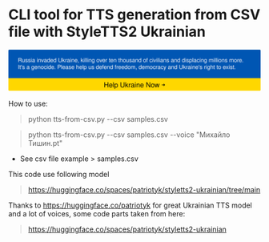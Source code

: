 # CLI tool for TTS generation from CSV file with StyleTTS2 Ukrainian

[![Stand With Ukraine](https://raw.githubusercontent.com/vshymanskyy/StandWithUkraine/main/banner2-direct.svg)](https://vshymanskyy.github.io/StandWithUkraine/)

How to use:
> python tts-from-csv.py --csv samples.csv

> python tts-from-csv.py --csv samples.csv --voice "Михайло Тишин.pt"

- See csv file example > samples.csv

This code use following model
> https://huggingface.co/spaces/patriotyk/styletts2-ukrainian/tree/main

Thanks to https://huggingface.co/patriotyk for great Ukrainian TTS model and a lot of voices, some code parts taken from here:

> https://huggingface.co/spaces/patriotyk/styletts2-ukrainian